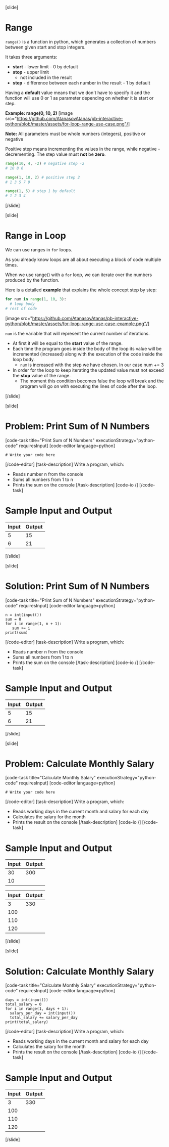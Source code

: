 [slide]
# Range
`range()` is a function in python, which generates a collection of numbers between given start and stop integers.

It takes three arguments:
* **start** - lower limit - 0 by default
* **stop** - upper limit 
  * not included in the result
* **step** - difference between each number in the result - 1 by default

Having a **default** value means that we don't have to specify it and the function will use 0 or 1 as parameter depending on whether it is start or step.

**Example: range(0, 10, 2)**
[image src="https://github.com/AtanasovAtanas/pb-interactive-python/blob/master/assets/for-loop-range-use-case.png"/]

**Note:** All parameters must be whole numbers (integers), positive or negative

Positive step means incrementing the values in the range, while negative - decrementing. The step value must **not** be **zero**.

```python
range(10, 4, -2) # negative step -2
# 10 8 6
```

```python
range(1, 10, 2) # positive step 2
# 1 3 5 7 9
```

```python
range(1, 5) # step 1 by default
# 1 2 3 4 
```

[/slide]

[slide]
# Range in Loop
We can use ranges in `for` loops.

As you already know loops are all about executing a block of code multiple times.

When we use range() with a `for` loop, we can iterate over the numbers produced by the function.

Here is a detailed **example** that explains the whole concept step by step:
```python
for num in range(1, 10, 3):
  # loop body
# rest of code
```
[image src="https://github.com/AtanasovAtanas/pb-interactive-python/blob/master/assets/for-loop-range-use-case-example.png"/]

`num` is the variable that will represent the current number of iterations. 
* At first it will be equal to the **start** value of the range.
* Each time the program goes inside the body of the loop its value will be incremented (increased) along with the execution of the code inside the loop body.
  * `num` is increased with the step we have chosen. In our case num += 3
* In order for the loop to keep iterating the updated value must not exceed the **stop** value of the range.
  * The moment this condition becomes false the loop will break and the program will go on with executing the lines of code after the loop.

[/slide]

[slide]
# Problem: Print Sum of N Numbers
[code-task title="Print Sum of N Numbers" executionStrategy="python-code" requiresInput]
[code-editor language=python]
```
# Write your code here
```
[/code-editor]
[task-description]
Write a program, which:

* Reads number n from the console
* Sums all numbers from 1 to n
* Prints the sum on the console
[/task-description]
[code-io /]
[/code-task]
# Sample Input and Output
|Input|Output|
|-----|------|
|5|15|
|6|21|
[/slide]

[slide]
# Solution: Print Sum of N Numbers
[code-task title="Print Sum of N Numbers" executionStrategy="python-code" requiresInput]
[code-editor language=python]
```
n = int(input())
sum = 0
for i in range(1, n + 1):
   sum += i
print(sum)
```
[/code-editor]
[task-description]
Write a program, which:

* Reads number n from the console
* Sums all numbers from 1 to n
* Prints the sum on the console
[/task-description]
[code-io /]
[/code-task]
# Sample Input and Output
|Input|Output|
|-----|------|
|5|15|
|6|21|
[/slide]

[slide]
# Problem: Calculate Monthly Salary
[code-task title="Calculate Monthly Salary" executionStrategy="python-code" requiresInput]
[code-editor language=python]
```
# Write your code here
```
[/code-editor]
[task-description]
Write a program, which:

* Reads working days in the current month and salary for each day
* Calculates the salary for the month
* Prints the result on the console
[/task-description]
[code-io /]
[/code-task]
# Sample Input and Output
|Input|Output|
|-----|------|
|30|300|
|10||

|Input|Output|
|-----|------|
|3|330|
|100||
|110||
|120||
[/slide]

[slide]
# Solution: Calculate Monthly Salary
[code-task title="Calculate Monthly Salary" executionStrategy="python-code" requiresInput]
[code-editor language=python]
```
days = int(input())
total_salary = 0
for i in range(1, days + 1):
  salary_per_day = int(input())
  total_salary += salary_per_day
print(total_salary)
```
[/code-editor]
[task-description]
Write a program, which:

* Reads working days in the current month and salary for each day
* Calculates the salary for the month
* Prints the result on the console
[/task-description]
[code-io /]
[/code-task]
# Sample Input and Output
|Input|Output|
|-----|------|
|3|330|
|100||
|110||
|120||
[/slide]